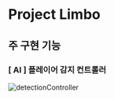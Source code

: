 # Project Limbo


## 주 구현 기능

### [ AI ] 플레이어 감지 컨트롤러

![detectionController](https://user-images.githubusercontent.com/73280175/106105522-779a1d00-6187-11eb-9904-542b38814255.gif)
